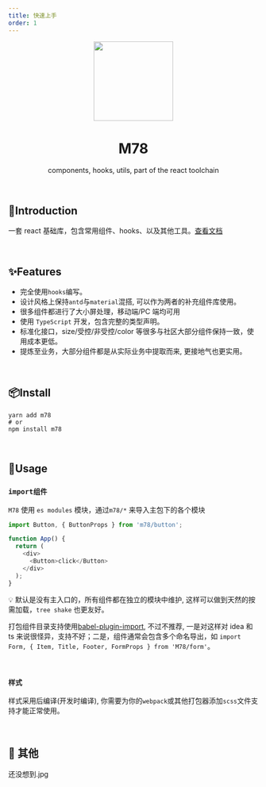 ```yaml
---
title: 快速上手
order: 1
---
```


<p align="center">
    <img src="https://gitee.com/llixianjie/docs/raw/master/fr/logo.png" width="160" align="center" />
</p>

<h1 align="center">M78</h1>
<p align="center">components, hooks, utils, part of the react toolchain</p>
<br>

## 🎉Introduction

一套 react 基础库，包含常用组件、hooks、以及其他工具。[查看文档](https://iixianjie.github.io/m78/docs)

<br>

## ✨Features

- 完全使用`hooks`编写。
- 设计风格上保持`antd`与`material`混搭, 可以作为两者的补充组件库使用。
- 很多组件都进行了大小屏处理，移动端/PC 端均可用
- 使用 `TypeScript` 开发，包含完整的类型声明。
- 标准化接口，size/受控/非受控/color 等很多与社区大部分组件保持一致，使用成本更低。
- 提炼至业务，大部分组件都是从实际业务中提取而来, 更接地气也更实用。

<br>

## 📦Install

```shell
yarn add m78
# or
npm install m78
```

<br>

## 🍭Usage

### `import组件`

`M78` 使用 `es modules` 模块，通过`m78/*` 来导入主包下的各个模块

```js
import Button, { ButtonProps } from 'm78/button';

function App() {
  return (
    <div>
      <Button>click</Button>
    </div>
  );
}
```

💡 默认是没有主入口的，所有组件都在独立的模块中维护, 这样可以做到天然的按需加载，`tree shake` 也更友好。

打包组件目录支持使用[babel-plugin-import](https://github.com/ant-design/babel-plugin-import), 不过不推荐, 一是对这样对 idea 和 ts 来说很怪异，支持不好；二是，组件通常会包含多个命名导出，如 `import Form, { Item, Title, Footer, FormProps } from 'M78/form'`。

<br>

### `样式`

样式采用后编译(开发时编译), 你需要为你的`webpack`或其他打包器添加`scss`文件支持才能正常使用。

<br>

## 🎄 其他

还没想到.jpg
